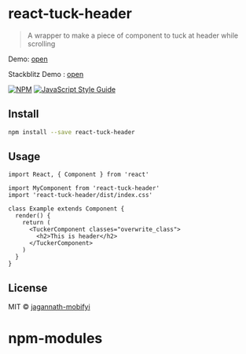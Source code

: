 # react-tuck-header

> A wrapper to make a piece of component to tuck at header while scrolling

Demo: [open](https://react-tucked-header.netlify.app/)

Stackblitz Demo : [open](https://react-r665w9.stackblitz.io)

[![NPM](https://img.shields.io/npm/v/react-tuck-header.svg)](https://www.npmjs.com/package/react-tuck-header) [![JavaScript Style Guide](https://img.shields.io/badge/code_style-standard-brightgreen.svg)](https://standardjs.com)

## Install

```bash
npm install --save react-tuck-header
```

## Usage

```tsx
import React, { Component } from 'react'

import MyComponent from 'react-tuck-header'
import 'react-tuck-header/dist/index.css'

class Example extends Component {
  render() {
    return (
      <TuckerComponent classes="overwrite_class">
        <h2>This is header</h2>
      </TuckerComponent>
    )
  }
}
```

## License

MIT © [jagannath-mobifyi](https://github.com/jagannath-mobifyi)
# npm-modules
